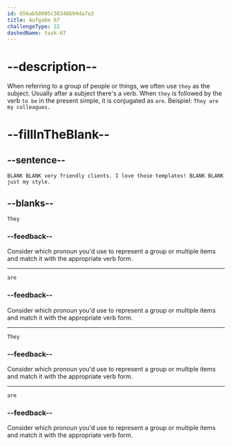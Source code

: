 ```yaml
---
id: 656ab50005c38348b94da7a3
title: Aufgabe 67
challengeType: 22
dashedName: task-67
---
```


# --description--

When referring to a group of people or things, we often use `they` as the subject. Usually after a subject there's a verb. When `they` is followed by the verb `to be` in the present simple, it is conjugated as `are`. Beispiel: `They are my colleagues.`

# --fillInTheBlank--

## --sentence--

`BLANK BLANK very friendly clients. I love those templates! BLANK BLANK just my style.`

## --blanks--

`They`

### --feedback--

Consider which pronoun you'd use to represent a group or multiple items and match it with the appropriate verb form.

---

`are`

### --feedback--

Consider which pronoun you'd use to represent a group or multiple items and match it with the appropriate verb form.

---

`They`

### --feedback--

Consider which pronoun you'd use to represent a group or multiple items and match it with the appropriate verb form.

---

`are`

### --feedback--

Consider which pronoun you'd use to represent a group or multiple items and match it with the appropriate verb form.
